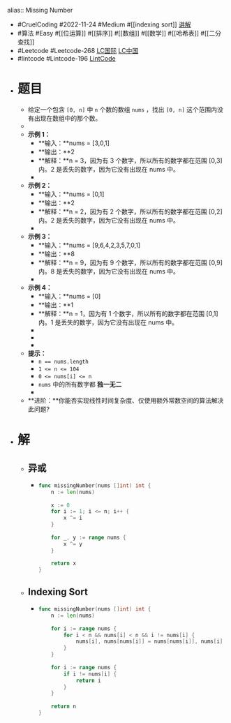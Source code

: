 alias:: Missing Number
- #CruelCoding #2022-11-24 #Medium #[[indexing sort]] [讲解](https://youtu.be/_mYFhmmSLPY)
- #算法 #Easy #[[位运算]] #[[排序]] #[[数组]] #[[数学]] #[[哈希表]] #[[二分查找]]
- #Leetcode #Leetcode-268 [LC国际](https://leetcode.com/problems/missing-number/) [LC中国](https://leetcode.cn/problems/missing-number/)
- #lintcode #Lintcode-196 [LintCode](https://www.lintcode.com/problem/196/)
- # 题目
	- 给定一个包含 `[0, n]` 中 `n` 个数的数组 `nums` ，找出 `[0, n]` 这个范围内没有出现在数组中的那个数。
	-
	- **示例 1：**
		- **输入：**nums = [3,0,1]
		- **输出：**2
		- **解释：**n = 3，因为有 3 个数字，所以所有的数字都在范围 [0,3] 内。2 是丢失的数字，因为它没有出现在 nums 中。
		-
	- **示例 2：**
		- **输入：**nums = [0,1]
		- **输出：**2
		- **解释：**n = 2，因为有 2 个数字，所以所有的数字都在范围 [0,2] 内。2 是丢失的数字，因为它没有出现在 nums 中。
		-
	- **示例 3：**
		- **输入：**nums = [9,6,4,2,3,5,7,0,1]
		- **输出：**8
		- **解释：**n = 9，因为有 9 个数字，所以所有的数字都在范围 [0,9] 内。8 是丢失的数字，因为它没有出现在 nums 中。
		-
	- **示例 4：**
		- **输入：**nums = [0]
		- **输出：**1
		- **解释：**n = 1，因为有 1 个数字，所以所有的数字都在范围 [0,1] 内。1 是丢失的数字，因为它没有出现在 nums 中。
		-
		-
		-
	- **提示：**
		- `n == nums.length`
		- `1 <= n <= 104`
		- `0 <= nums[i] <= n`
		- `nums` 中的所有数字都 **独一无二**
		-
	- **进阶：**你能否实现线性时间复杂度、仅使用额外常数空间的算法解决此问题?
- # 解
	- ## 异或
		- ```go
		  func missingNumber(nums []int) int {
		      n := len(nums)
		      
		      x := 0
		      for i := 1; i <= n; i++ {
		          x ^= i
		      }
		      
		      for _, y := range nums {
		          x ^= y
		      }
		      
		      return x
		  }
		  ```
	- ## Indexing Sort
		- ```go
		  func missingNumber(nums []int) int {
		      n := len(nums)
		      
		      for i := range nums {
		          for i < n && nums[i] < n && i != nums[i] {
		              nums[i], nums[nums[i]] = nums[nums[i]], nums[i]
		          }
		      }
		      
		      for i := range nums {
		          if i != nums[i] {
		              return i
		          }
		      }
		      
		      return n
		  }
		  ```